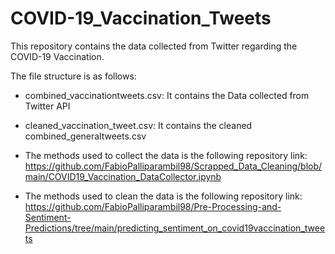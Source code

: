 # COVID-19_Vaccination_Tweets


This repository contains the data collected from Twitter regarding the COVID-19 Vaccination.

The file structure is as follows:

- combined_vaccinationtweets.csv: It contains the Data collected from Twitter API

- cleaned_vaccination_tweet.csv: It contains the cleaned combined_generaltweets.csv

- The methods used to collect the data is the following repository link: https://github.com/FabioPalliparambil98/Scrapped_Data_Cleaning/blob/main/COVID19_Vaccination_DataCollector.ipynb

- The methods used to clean the data is the following repository link: https://github.com/FabioPalliparambil98/Pre-Processing-and-Sentiment-Predictions/tree/main/predicting_sentiment_on_covid19vaccination_tweets

